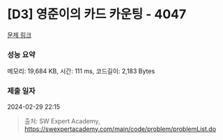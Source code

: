 # [D3] 영준이의 카드 카운팅 - 4047 

[문제 링크](https://swexpertacademy.com/main/code/problem/problemDetail.do?contestProbId=AWIsY84KEPMDFAWN) 

### 성능 요약

메모리: 19,684 KB, 시간: 111 ms, 코드길이: 2,183 Bytes

### 제출 일자

2024-02-29 22:15



> 출처: SW Expert Academy, https://swexpertacademy.com/main/code/problem/problemList.do